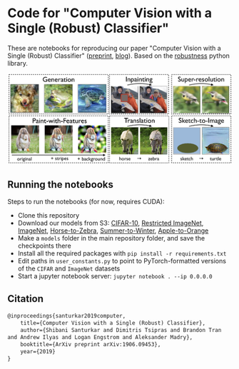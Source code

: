 # Code for "Computer Vision with a Single (Robust) Classifier"

These are notebooks for reproducing our paper "Computer Vision with a Single (Robust) Classifier"
([preprint](https://arxiv.org/abs/1906.09453),
[blog](http://gradsci.org/robust_apps)). Based on the [robustness](https://github.com/MadryLab/robustness) python library.

![](headline.jpg)

## Running the notebooks

Steps to run the notebooks (for now, requires CUDA):
- Clone this repository
- Download our models from S3: [CIFAR-10](http://andrewilyas.com/CIFAR.pt), [Restricted ImageNet](http://andrewilyas.com/RestrictedImageNet.pt), [ImageNet](http://andrewilyas.com/ImageNet.pt), [Horse-to-Zebra](http://andrewilyas.com/H2Z.pt), [Summer-to-Winter](http://andrewilyas.com/S2W.pt), [Apple-to-Orange](http://andrewilyas.com/A2O.pt)
- Make a `models` folder in the main repository folder, and save the
  checkpoints there
- Install all the required packages with `pip install -r requirements.txt`
- Edit paths in `user_constants.py` to point to PyTorch-formatted versions of the `CIFAR` and `ImageNet` datasets
- Start a jupyter notebook server: `jupyter notebook . --ip 0.0.0.0`

## Citation

```
@inproceedings{santurkar2019computer,
    title={Computer Vision with a Single (Robust) Classifier},
    author={Shibani Santurkar and Dimitris Tsipras and Brandon Tran and Andrew Ilyas and Logan Engstrom and Aleksander Madry},
    booktitle={ArXiv preprint arXiv:1906.09453},
    year={2019}
}
```
